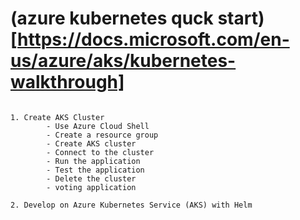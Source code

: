 # (azure kubernetes quck start)[https://docs.microsoft.com/en-us/azure/aks/kubernetes-walkthrough]

```

1. Create AKS Cluster 
        - Use Azure Cloud Shell
        - Create a resource group
        - Create AKS cluster
        - Connect to the cluster
        - Run the application
        - Test the application
        - Delete the cluster
        - voting application 

2. Develop on Azure Kubernetes Service (AKS) with Helm

```
